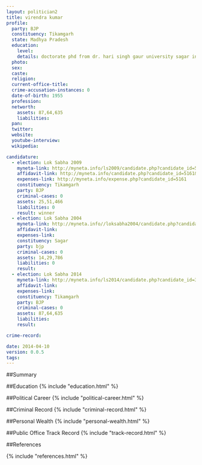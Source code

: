 ```yaml
---
layout: politician2
title: virendra kumar
profile: 
  party: BJP
  constituency: Tikamgarh
  state: Madhya Pradesh
  education: 
    level: 
    details: doctorate phd from dr. hari singh gaur university sagar in 2007
  photo: 
  sex: 
  caste: 
  religion: 
  current-office-title: 
  crime-accusation-instances: 0
  date-of-birth: 1955
  profession: 
  networth: 
    assets: 87,64,635
    liabilities: 
  pan: 
  twitter: 
  website: 
  youtube-interview: 
  wikipedia: 

candidature: 
  - election: Lok Sabha 2009
    myneta-link: http://myneta.info/ls2009/candidate.php?candidate_id=5161
    affidavit-link: http://myneta.info/candidate.php?candidate_id=5161&scan=original
    expenses-link: http://myneta.info/expense.php?candidate_id=5161
    constituency: Tikamgarh 
    party: BJP
    criminal-cases: 0
    assets: 25,51,466
    liabilities: 0
    result: winner 
  - election: Lok Sabha 2004
    myneta-link: http://myneta.info//loksabha2004/candidate.php?candidate_id=2216
    affidavit-link: 
    expenses-link: 
    constituency: Sagar 
    party: bjp
    criminal-cases: 0
    assets: 14,29,786
    liabilities: 0
    result:  
  - election: Lok Sabha 2014
    myneta-link: http://myneta.info/ls2014/candidate.php?candidate_id=3011
    affidavit-link: 
    expenses-link: 
    constituency: Tikamgarh 
    party: BJP
    criminal-cases: 0
    assets: 87,64,635
    liabilities: 
    result:  

crime-record: 

date: 2014-04-10
version: 0.0.5
tags: 
---
```


##Summary


##Education
{% include "education.html" %}


##Political Career
{% include "political-career.html" %}


##Criminal Record
{% include "criminal-record.html" %}


##Personal Wealth
{% include "personal-wealth.html" %}


##Public Office Track Record
{% include "track-record.html" %}


##References


{% include "references.html" %}
